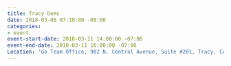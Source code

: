```yaml
---
title: Tracy Dems
date: 2018-03-08 07:10:00 -08:00
categories:
- event
event-start-date: 2018-03-11 14:00:00 -07:00
event-end-date: 2018-03-11 16:00:00 -07:00
Location: 'Go Team Office, 902 N. Central Avenue, Suite #201, Tracy, CA 95376'
---
```


